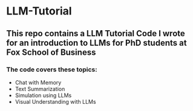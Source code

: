 # LLM-Tutorial
## This repo contains a LLM Tutorial Code I wrote for an introduction to LLMs for PhD students at Fox School of Business
### The code covers these topics:
* Chat with Memory
* Text Summarization
* Simulation using LLMs
* Visual Understanding with LLMs
